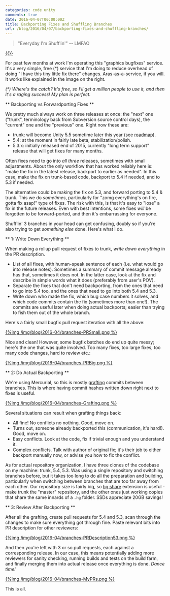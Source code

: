 ```yaml
---
categories: code unity
comments: true
date: 2016-04-07T00:00:00Z
title: Backporting Fixes and Shuffling Branches
url: /blog/2016/04/07/backporting-fixes-and-shuffling-branches/
---
```


> "Everyday I'm Shufflin'" -- LMFAO

[{{<imgright src="/img/blog/2016-04/branches-BugfixService.png" width="400px">}}](/img/blog/2016-04/branches-BugfixService.png)

For past few months at work I'm operating this "graphics bugfixes" service. It's a very simple, free (\*)
service that I'm doing to reduce overhead of doing "I have this tiny little fix there" changes. Aras-as-a-service,
if you will. It works like explained in the image on the right.

*(\*) Where's the catch? It's free, so I'll get a million people to use it, and then it's a raging success!
My plan is perfect.*


** Backporting vs Forwardporting Fixes **

We pretty much always work on three releases at once: the "next" one ("trunk", terminology back from Subversion
source control days), the "current" one and the "previous" one. Right now these are:

* trunk: will become Unity 5.5 sometime later this year (see [roadmap](https://unity3d.com/unity/roadmap)).
* 5.4: at the moment in fairly late beta, stabilization/polish.
* 5.3.x: initially released end of 2015, currently "long term support" release that will get fixes for many months.

Often fixes need to go into *all three* releases, sometimes with small adjustments. About the only workflow that
has worked reliably here is: "make the fix in the latest release, backport to earlier as needed". In this case,
make the fix on trunk-based code, backport to 5.4 if needed, and to 5.3 if needed.

The alternative could be making the fix on 5.3, and forward porting to 5.4 & trunk. This we do *sometimes*,
particularly for "zomg everything's on fire, gotta fix asap!" type of fixes. The risk with this, is that it's
easy to "lose" a fix in the future releases. Even with best intentions, some fixes *will* be forgotten to be
forward-ported, and then it's embarrassing for everyone.


Shufflin' 3 branches in your head can get confusing, doubly so if you're also trying to get *something else* done.
Here's what I do.


** 1: Write Down Everything **

When making a rollup pull request of fixes to trunk, *write down everything* in the PR description.

* List of all fixes, with human-speak sentence of each (i.e. what would go into release notes). Sometimes
  a summary of commit message already has that, sometimes it does not. In the latter case, look at the fix
  and describe in simple words what it does (preferably from user's POV).
* Separate the fixes that don't need backporting, from the ones that need to go into 5.4 too, and the ones
  that need to go into both 5.4 and 5.3.
* Write down who made the fix, which bug case numbers it solves, and which code commits contain the fix
  (sometimes more than one!). The commits are useful later when doing actual backports; easier than trying
  to fish them out of the whole branch.

Here's a fairly small bugfix pull request iteration with all the above:

[{%img /img/blog/2016-04/branches-PRSmall.png %}](/img/blog/2016-04/branches-PRSmall.png)

Nice and clean! However, some bugfix batches do end up quite messy; here's the one that was quite involved.
Too many fixes, too large fixes, too many code changes, hard to review etc.:

[{%img /img/blog/2016-04/branches-PRBig.png %}](/img/blog/2016-04/branches-PRBig.png)


** 2: Do Actual Backporting **

We're using Mercurial, so this is mostly [grafting](https://selenic.com/hg/help/graft) commits between branches.
This is where having commit hashes written down right next to fixes is useful.

[{%img /img/blog/2016-04/branches-Grafting.png %}](/img/blog/2016-04/branches-Grafting.png)

Several situations can result when grafting things back:

* All fine! No conflicts no nothing. Good, move on.
* Turns out, someone already backported this (communication, it's hard!). Good, move on.
* Easy conflicts. Look at the code, fix if trivial enough and you understand it.
* Complex conflicts. Talk with author of original fix; it's their job to either backport manually now,
  or advise you how to fix the conflict.

As for actual repository organization, I have three clones of the codebase on my machine: trunk, 5.4, 5.3.
Was using a single repository and switching branches before, but it takes too long to do all the preparation
and building, particularly when switching between branches that are too far away from each other.
Our repository size is fairly big, so [hg share](https://www.mercurial-scm.org/wiki/ShareExtension) extension
is useful - make trunk the "master" repository, and the other ones just working copies that share the same innards
of a `.hg` folder. SSDs appreciate 20GB savings!


** 3: Review After Backporting **

After all the grafting, create pull requests for 5.4 and 5.3, scan through the changes to make sure
everything got through fine. Paste relevant bits into PR description for other reviewers:

[{%img /img/blog/2016-04/branches-PRDescription53.png %}](/img/blog/2016-04/branches-PRDescription53.png)

And then you're left with 3 or so pull requests, each against a corresponding release. In our case,
this means potentially adding more reviewers for sanity checking, running builds and tests on the build farm,
and finally merging them into actual release once everything is done. *Dance time!*

[{%img /img/blog/2016-04/branches-MyPRs.png %}](/img/blog/2016-04/branches-MyPRs.png)

This is all.
